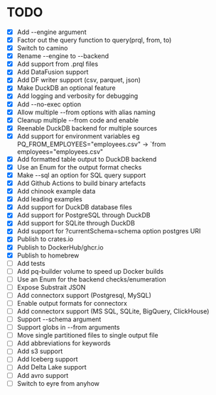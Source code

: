 # TODO

* [x] Add --engine argument
* [x] Factor out the query function to query(prql, from, to)
* [x] Switch to camino
* [x] Rename --engine to --backend
* [x] Add support from .prql files
* [x] Add DataFusion support
* [x] Add DF writer support (csv, parquet, json)
* [x] Make DuckDB an optional feature
* [x] Add logging and verbosity for debugging
* [x] Add --no-exec option
* [x] Allow multiple --from options with alias naming
* [x] Cleanup multiple --from code and enable
* [x] Reenable DuckDB backend for multiple sources
* [x] Add support for environment variables eg PQ_FROM_EMPLOYEES="employees.csv" -> `from employees="employees.csv"
* [x] Add formatted table output to DuckDB backend
* [x] Use an Enum for the output format checks
* [x] Make --sql an option for SQL query support
* [x] Add Github Actions to build binary artefacts
* [x] Add chinook example data
* [x] Add leading examples
* [x] Add support for DuckDB database files
* [x] Add support for PostgreSQL through DuckDB
* [x] Add support for SQLite through DuckDB
* [x] Add support for ?currentSchema=schema option postgres URI
* [x] Publish to crates.io
* [x] Publish to DockerHub/ghcr.io
* [x] Publish to homebrew
* [ ] Add tests
* [ ] Add pq-builder volume to speed up Docker builds
* [ ] Use an Enum for the backend checks/enumeration
* [ ] Expose Substrait JSON
* [ ] Add connectorx support (Postgresql, MySQL)
* [ ] Enable output formats for connectorx
* [ ] Add connectorx support (MS SQL, SQLite, BigQuery, ClickHouse)
* [ ] Support --schema argument
* [ ] Support globs in --from arguments
* [ ] Move single partitioned files to single output file
* [ ] Add abbreviations for keywords
* [ ] Add s3 support
* [ ] Add Iceberg support
* [ ] Add Delta Lake support
* [ ] Add avro support
* [ ] Switch to eyre from anyhow
